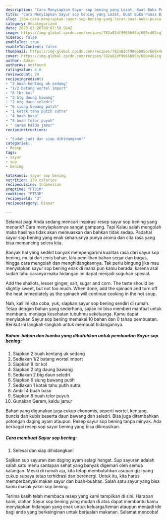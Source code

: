 ```yaml
---
description: "Cara Menyiapkan Sayur sop bening yang Lezat, Buat Buka Puasa Bikin Ngiler"
title: "Cara Menyiapkan Sayur sop bening yang Lezat, Buat Buka Puasa Bikin Ngiler"
slug: 1284-cara-menyiapkan-sayur-sop-bening-yang-lezat-buat-buka-puasa-bikin-ngiler
category: Uncategorized
date: 2023-03-26T08:07:58.984Z
image: https://img-global.cpcdn.com/recipes/782a82df9966b95b/680x482cq70/sayur-sop-bening-foto-resep-utama.jpg
hideToc: false
enableToc: true
enableTocContent: false
thumbnail: https://img-global.cpcdn.com/recipes/782a82df9966b95b/680x482cq70/sayur-sop-bening-foto-resep-utama.jpg
cover: https://img-global.cpcdn.com/recipes/782a82df9966b95b/680x482cq70/sayur-sop-bening-foto-resep-utama.jpg
author: Admin
authorAv: notfound
ratingvalue: 4.6
reviewcount: 24
recipeingredient:
- "2 buah kentang uk sedang"
- "1/2 batang wortel import"
- "8 lbr kol"
- "2 btg daung bawang"
- "2 btg daun seledri"
- "6 siung bawang putih"
- "1 kotak tahu putih sutra"
- "4 buah baso"
- "8 buah telor puyuh"
- " Garam kaldu jamur"
recipeinstructions:

- "Sudah jadi dan siap dihidangkan!"
categories:
- Resep
tags:
- sayur
- sop
- bening

katakunci: sayur sop bening 
nutrition: 159 calories
recipecuisine: Indonesian
preptime: "PT31M"
cooktime: "PT53M"
recipeyield: "3"
recipecategory: Dinner

---
```



Selamat pagi Anda sedang mencari inspirasi resep sayur sop bening yang menarik? Cara menyiapkannya sangat gampang. Tapi Kalau salah mengolah maka hasilnya tidak akan memuaskan dan bahkan tidak sedap. Padahal sayur sop bening yang enak seharusnya punya aroma dan cita rasa yang bisa memancing selera kita.


Banyak hal yang sedikit banyak mempengaruhi kualitas rasa dari sayur sop bening, mulai dari jenis bahan, lalu pemilihan bahan segar dan bagus, hingga cara mengolah dan menghidangkannya. Tak perlu bingung jika mau menyiapkan sayur sop bening enak di mana pun kamu berada, karena asal sudah tahu caranya maka hidangan ini dapat menjadi suguhan spesial.

Add the shallots, lesser ginger, salt, sugar and corn. The taste should be slightly sweet, but not too much. When done, add the spinach and turn off the heat immediately as the spinach will continue cooking in the hot soup.


Nah, kali ini kita coba, yuk, siapkan sayur sop bening sendiri di rumah. Tetap dengan bahan yang sederhana, sajian ini bisa memberi manfaat untuk membantu menjaga kesehatan tubuhmu sekeluarga. Kamu dapat menyiapkan Sayur sop bening memakai 10 bahan dan 0 tahap pembuatan. Berikut ini langkah-langkah untuk membuat hidangannya.

<!--inarticleads1-->

##### Bahan-bahan dan bumbu yang dibutuhkan untuk pembuatan Sayur sop bening:

1. Siapkan 2 buah kentang uk sedang
1. Sediakan 1/2 batang wortel import
1. Siapkan 8 lbr kol
1. Siapkan 2 btg daung bawang
1. Sediakan 2 btg daun seledri
1. Siapkan 6 siung bawang putih
1. Sediakan 1 kotak tahu putih sutra
1. Ambil 4 buah baso
1. Siapkan 8 buah telor puyuh
1. Gunakan  Garam, kaldu jamur


Bahan yang digunakan juga cukup ekonomis, seperti wortel, kentang, buncis dan kubis beserta daun bawang dan seledri. Bisa juga ditambahkan potongan daging ayam ataupun. Resep sayur sop bening tanpa minyak. Ada berbagai resep sop sayur bening yang bisa dikreasikan. 

<!--inarticleads2-->

##### Cara membuat Sayur sop bening:


1. Selesai dan siap dihidangkan!

Sajikan sup sayuran dan daging ayam selagi hangat. Sup sayuran adalah salah satu menu santapan sehat yang banyak digemari oleh semua kalangan. Meski di rumah aja, kita tetap membutuhkan asupan gizi yang cukup supaya tetap terhidrasi dan berenergi. Untuk itu, kita harus memperbanyak makan sayur dan buah-buahan. Salah satu sayur yang bisa kamu masak yakni sop bening. 

Terima kasih telah membaca resep yang kami tampilkan di sini. Harapan kami, olahan Sayur sop bening yang mudah di atas dapat membantu kamu menyiapkan hidangan yang enak untuk keluarga/teman ataupun menjadi ide bagi anda yang berkeinginan untuk berjualan makanan. Selamat mencoba!
